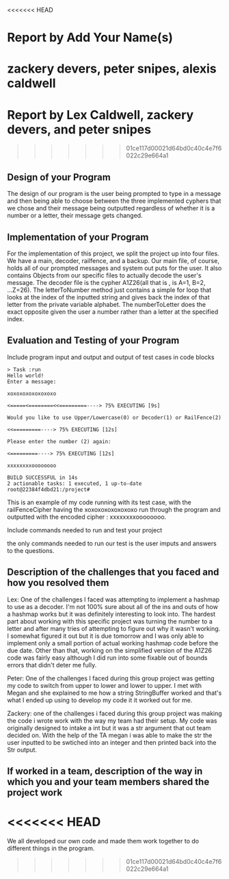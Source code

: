<<<<<<< HEAD
# Report by Add Your Name(s)
zackery devers, peter snipes, alexis caldwell
=======
# Report by Lex Caldwell, zackery devers, and peter snipes
>>>>>>> 01ce117d00021d64bd0c40c4e7f6022c29e664a1

## Design of your Program
The design of our program is the user being prompted to type in a message and then being able to choose
between the three implemented cyphers that we chose and their message being outputted regardless of whether
it is a number or a letter, their message gets changed.
## Implementation of your Program
For the implementation of this project, we split the project up into four files. We have a main, decoder, railfence,
and a backup. Our main file, of course, holds all of our prompted messages and system out puts for the user. It also contains
Objects from our specific files to actually decode the user's message. The decoder file is the cypher A1Z26(all that is , is
A=1, B=2, ...Z=26). The letterToNumber method just contains a simple for loop that looks at the index of the inputted string and
gives back the index of that letter from the private variable alphabet. The numberToLetter does the exact opposite given the user
a number rather than a letter at the specified index.

## Evaluation and Testing of your Program

Include program input and output and output of test cases in code blocks
```
> Task :run
Hello world!
Enter a message:

xoxoxoxoxoxoxoxo

<=====<========<<=========----> 75% EXECUTING [9s]

Would you like to use Upper/Lowercase(0) or Decoder(1) or RailFence(2)

<<=========----> 75% EXECUTING [12s]

Please enter the number (2) again:

<=========----> 75% EXECUTING [12s]

xxxxxxxxoooooooo

BUILD SUCCESSFUL in 14s
2 actionable tasks: 1 executed, 1 up-to-date
root@22384f4dbd21:/project#
```
This is an example of my code running with its test case, with the railFenceCipher having the xoxoxoxoxoxoxoxo run through the program and outputted with the encoded cipher : xxxxxxxxoooooooo.

Include commands needed to run and test your project

the only commands needed to run our test is the user imputs and answers to the questions.

## Description of the challenges that you faced and how you resolved them
Lex: One of the challenges I faced was attempting to implement a hashmap to use as a decoder.
I'm not 100% sure about all of the ins and outs of how a hashmap works but it was definitely interesting to look into.
The hardest part about working with this specific project was turning the number to a letter and after many tries of attempting
to figure out why it wasn't working. I somewhat figured it out but it is due tomorrow and I was only able to implement
only a small portion of actual working hashmap code before the due date. Other than that, working on the simplified version of
the A1Z26 code was fairly easy although I did run into some fixable out of bounds errors that didn't deter me fully.

Peter: One of the challenges I faced during this group project was getting my code to switch from upper to lower and lower to upper.
I met with Megan and she explained to me how a string StringBuffer worked and that's what I ended up using to develop my code it it worked out
for me.

Zackery: one of the challenges i faced during this group project was making the code i wrote work with the way my team had their setup. My code was originally designed to intake a int but it was a str argument that out team decided on. With the help of the TA megan i was able to make the str the user inputted to be swtiched into an integer and then printed back into the Str output.
## If worked in a team, description of the way in which you and your team members shared the project work
<<<<<<< HEAD
=======
We all developed our own code and made them work together to do different things in the program.
>>>>>>> 01ce117d00021d64bd0c40c4e7f6022c29e664a1
